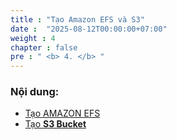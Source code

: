 ```yaml
---
title : "Tạo Amazon EFS và S3"
date :  "2025-08-12T00:00:00+07:00"
weight : 4 
chapter : false
pre : " <b> 4. </b> "
---
```




### Nội dung:

  - [Tạo AMAZON EFS](./4.1-updateiamrole/)
  - [Tạo **S3 Bucket**](./4.2-creates3bucket/)

